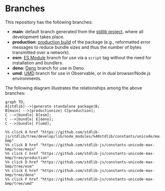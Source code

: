 <!--

@license Apache-2.0

Copyright (c) 2022 The Stdlib Authors.

Licensed under the Apache License, Version 2.0 (the "License");
you may not use this file except in compliance with the License.
You may obtain a copy of the License at

    http://www.apache.org/licenses/LICENSE-2.0

Unless required by applicable law or agreed to in writing, software
distributed under the License is distributed on an "AS IS" BASIS,
WITHOUT WARRANTIES OR CONDITIONS OF ANY KIND, either express or implied.
See the License for the specific language governing permissions and
limitations under the License.

-->

# Branches

This repository has the following branches:

-   **main**: default branch generated from the [stdlib project][stdlib-url], where all development takes place.
-   **production**: [production build][production-url] of the package (e.g., reformatted error messages to reduce bundle sizes and thus the number of bytes transmitted over a network).
-   **esm**: [ES Module][esm-url] branch for use via a `script` tag without the need for installation and bundlers.
-   **deno**: [Deno][deno-url] branch for use in Deno.
-   **umd**: [UMD][umd-url] branch for use in Observable, or in dual browser/Node.js environments.

The following diagram illustrates the relationships among the above branches:

```mermaid
graph TD;
A[stdlib]-->|generate standalone package|B;
B[main] -->|productionize| C[production];
C -->|bundle| D[esm];
C -->|bundle| E[deno];
C -->|bundle| F[umd];

%% click A href "https://github.com/stdlib-js/stdlib/tree/develop/lib/node_modules/%40stdlib/constants/unicode/max-bmp"
%% click B href "https://github.com/stdlib-js/constants-unicode-max-bmp/tree/main"
%% click C href "https://github.com/stdlib-js/constants-unicode-max-bmp/tree/production"
%% click D href "https://github.com/stdlib-js/constants-unicode-max-bmp/tree/esm"
%% click E href "https://github.com/stdlib-js/constants-unicode-max-bmp/tree/deno"
%% click F href "https://github.com/stdlib-js/constants-unicode-max-bmp/tree/umd"
```

[stdlib-url]: https://github.com/stdlib-js/stdlib/tree/develop/lib/node_modules/%40stdlib/constants/unicode/max-bmp
[production-url]: https://github.com/stdlib-js/constants-unicode-max-bmp/tree/production
[deno-url]: https://github.com/stdlib-js/constants-unicode-max-bmp/tree/deno
[umd-url]: https://github.com/stdlib-js/constants-unicode-max-bmp/tree/umd
[esm-url]: https://github.com/stdlib-js/constants-unicode-max-bmp/tree/esm
